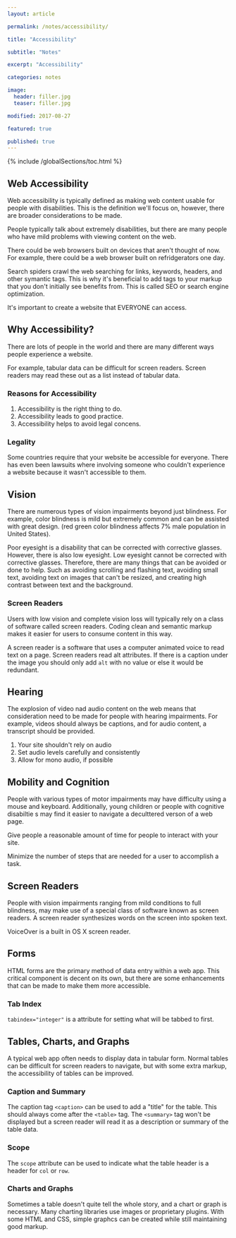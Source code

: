 ```yaml
---
layout: article

permalink: /notes/accessibility/

title: "Accessibility"

subtitle: "Notes"

excerpt: "Accessibility"

categories: notes

image:
  header: filler.jpg
  teaser: filler.jpg

modified: 2017-08-27

featured: true

published: true
---
```


{% include /globalSections/toc.html %}

## Web Accessibility

Web accessibility is typically defined as making web content usable for people with disabilities. This is the definition we'll focus on, however, there are broader considerations to be made.

People typically talk about extremely disabilities, but there are many people who have mild problems with viewing content on the web.

There could be web browsers built on devices that aren't thought of now. For example, there could be a web browser built on refridgerators one day.

Search spiders crawl the web searching for links, keywords, headers, and other symantic tags. This is why it's beneficial to add tags to your markup that you don't initially see benefits from. This is called SEO or search engine optimization.

It's important to create a website that EVERYONE can access.

## Why Accessibility?

There are lots of people in the world and there are many different ways people experience a website.

For example, tabular data can be difficult for screen readers. Screen readers may read these out as a list instead of tabular data.

### Reasons for Accessibility

<ol>
  <li>Accessibility is the right thing to do.</li>
  <li>Accessibility leads to good practice.</li>
  <li>Accessibility helps to avoid legal concens.</li>
</ol>

### Legality

Some countries require that your website be accessible for everyone. There has even been lawsuits where involving someone who couldn't experience a website because it wasn't accessible to them.

## Vision

There are numerous types of vision impairments beyond just blindness. For example, color blindness is mild but extremely common and can be assisted with great design. (red green color blindness affects 7% male population in United States).

Poor eyesight is a disability that can be corrected with corrective glasses. However, there is also low eyesight. Low eyesight cannot be corrected with corrective glasses. Therefore, there are many things that can be avoided or done to help. Such as avoiding scrolling and flashing text, avoiding small text, avoiding text on images that can't be resized, and creating high contrast between text and the background.

### Screen Readers

Users with low vision and complete vision loss will typically rely on a class of software called screen readers. Coding clean and semantic markup makes it easier for users to consume content in this way.

A screen reader is a software that uses a computer animated voice to read text on a page. Screen readers read alt attributes. If there is a caption under the image you should only add `alt` with no value or else it would be redundant.

## Hearing

The explosion of video nad audio content on the web means that consideration need to be made for people with hearing impairments. For example, videos should always be captions, and for audio content, a transcript should be provided.

<ol>
  <li>Your site shouldn't rely on audio</li>
  <li>Set audio levels carefully and consistently</li>
  <li>Allow for mono audio, if possible</li>
</ol>

## Mobility and Cognition

People with various types of motor impairments may have difficulty using a mouse and keyboard. Additionally, young children or people with cognitive disabiltie s may find it easier to navigate a deculttered verson of a web page.

Give people a reasonable amount of time for people to interact with your site.

Minimize the number of steps that are needed for a user to accomplish a task.

## Screen Readers

People with vision impairments ranging from mild conditions to full blindness, may make use of a special class of software known as screen readers. A screen reader synthesizes words on the screen into spoken text.

VoiceOver is a built in OS X screen reader.

## Forms

HTML forms are the primary method of data entry within a web app. This critical component is decent on its own, but there are some enhancements that can be made to make them more accessible.

### Tab Index

`tabindex="integer"` is a attribute for setting what will be tabbed to first.

## Tables, Charts, and Graphs

A typical web app often needs to display data in tabular form. Normal tables can be difficult for screen readers to navigate, but with some extra markup, the accessibility of tables can be improved.

### Caption and Summary

The caption tag `<caption>` can be used to add a "title" for the table. This should always come after the `<table>` tag. The `<summary>` tag won't be displayed but a screen reader will read it as a description or summary of the table data.

### Scope

The `scope` attribute can be used to indicate what the table header is a header for `col` or `row`.

### Charts and Graphs

Sometimes a table doesn't quite tell the whole story, and a chart or graph is necessary. Many charting libraries use images or proprietary plugins. With some HTML and CSS, simple graphcs can be created while still maintaining good markup.
